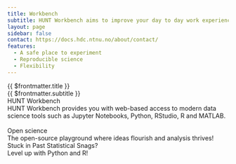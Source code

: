 ```yaml
---
title: Workbench
subtitle: HUNT Workbench aims to improve your day to day work experience with modern data science tools such as Python, R code, and MATLAB.
layout: page
sidebar: false
contact: https://docs.hdc.ntnu.no/about/contact/
features:
  - A safe place to experiment
  - Reproducible science
  - Flexibility
---
```


<ContentHeader src="/img/HAD_banner_960_3.jpg" srcset="/img/HAD_banner_1280_5.jpg 960w, /img/HAD_banner_1920_1.jpg 1280w" />

<div class="hc-page pb-5">
  <div class="hc-block-container">
    <div class="hc-title-main">
      {{ $frontmatter.title }}
    </div>
    <div class="hc-subtitle-main">
      {{ $frontmatter.subtitle }}
    </div>
  </div>
  <!-- https://vuetifyjs.com/en/components/cards/ -->
  <v-row>
    <v-col cols="8">
      <v-card
        class="mx-auto"
        max-width="600"
        height="300"
        image="./images/workbench.png"
        title=""
        theme="dark"
      ></v-card>
    </v-col>
    <v-col cols="4">
      <v-card
        elevation="0"
      >
        <v-card-item>
          <div>
            <div class="text-overline mb-1">
              HUNT Workbench
            </div>
            <!-- <div class="text-h6 mb-1">
              HUNT Workbench
            </div> -->
            <div class="text-caption">
              HUNT Workbench provides you with web-based access to modern data science tools such as Jupyter Notebooks, Python, RStudio, R and MATLAB.
              <br /><br />
              <v-list :item-title="item => item" :item-value="item => item" :items="$frontmatter.features"></v-list>
            </div>
          </div>
        </v-card-item>
      </v-card>
    </v-col>
  </v-row>
  <v-row class="my-5" style="justify-content: center; align-items: center;">
    <v-col cols="1">
      <a href="https://jupyter.org/" target="_blank">
        <v-img max-height="80px" src="./images/jupyter.png" />
      </a>
    </v-col>
    <v-col cols="2" style="justify-content: center;">
      <a href="https://pandas.pydata.org/" target="_blank">
        <v-img max-height="80px" src="./images/pandas.png" />
      </a>
    </v-col>
    <v-col cols="2">
      <a href="https://www.python.org/" target="_blank">
        <v-img max-height="80px" src="./images/python.png" />
      </a>
    </v-col>
    <v-col cols="2">
      <a href="https://mathworks.com/" target="_blank">
        <v-img max-height="80px" src="./images/matlab.png" />
      </a>
    </v-col>
    <v-col cols="2">
      <a href="https://posit.co/products/open-source/rstudio-server/" target="_blank">
        <v-img max-height="80px" src="./images/rstudio.png" />
      </a>
    </v-col>
    <v-col cols="2">
      <a href="https://code.visualstudio.com/" target="_blank">
        <v-img max-height="80px" src="./images/vscode.png" />
      </a>
    </v-col>
  </v-row>
</div>

<div class="hc-block hc-grey-block">
  <div class="hc-block-container">
    <div class="hc-container-title">
      Open science
    </div>
    <div class="hc-container-subtitle">
      The open-source playground where ideas flourish and analysis thrives!
    </div>
  </div>
</div>

<div class="hc-block hc-white-block">
  <div class="hc-block-container">
    <div class="hc-container-title">
      Stuck in Past Statistical Snags?
    </div>
    <div class="hc-container-subtitle">
      Level up with Python and R!
    </div>
  </div>
</div>

<FooterBlock :contact="$frontmatter.contact" />

<style scoped></style>
